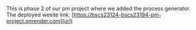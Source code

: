 This is phase 2 of our pm project where we added the process generator.
The deployed wesite link:
[https://bscs23124-bscs23194-pm-project.onrender.com](url)
